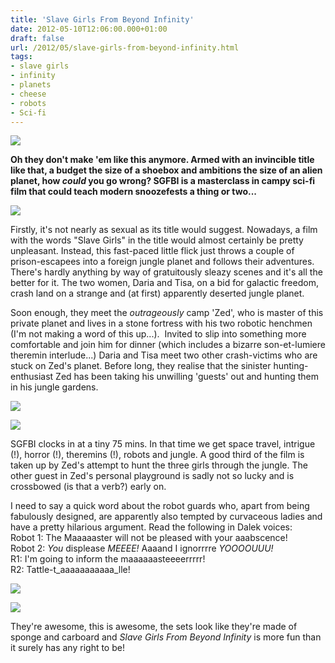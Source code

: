 ```yaml
---
title: 'Slave Girls From Beyond Infinity'
date: 2012-05-10T12:06:00.000+01:00
draft: false
url: /2012/05/slave-girls-from-beyond-infinity.html
tags: 
- slave girls
- infinity
- planets
- cheese
- robots
- Sci-fi
---
```


![](/blogspot/AVvXsEiNXFkUCCuSI5DIpuPZfENmw8WCPgYoUgIVy-wdARqkp7SSAFmqkbUp1j8EqIqKLO30UreFvN8ark4bHvXIKohow6-6iKu8oOYHoDV9nDP7OcUQ7EccbSc-LkIJX34CRBqGvrj4SitU5CY/s400/slave_girls_poster.jpg)

  
  
**Oh they don't make 'em like this anymore. Armed with an invincible title like that, a budget the size of a shoebox and ambitions the size of an alien planet, how _could_ you go wrong? SGFBI is a masterclass in campy sci-fi film that could teach modern snoozefests a thing or two...**  
  

![](/blogspot/AVvXsEhXVkFJZCjeAClHK3vYGa459hGuFH3XxQpoKTNKqq3-KIeJDcCsrqYOfM9kT6uEK7AWZrqyuXtFPhZCdKzpT7rKWnWf5XnSOonP6f4eZ5T6M3AllDlG6Ff9y5_7OLgMWJkoGMo7FkM57m4/s400/sg01.jpg)

  
  
Firstly, it's not nearly as sexual as its title would suggest. Nowadays, a film with the words "Slave Girls" in the title would almost certainly be pretty unpleasant. Instead, this fast-paced little flick just throws a couple of prison-escapees into a foreign jungle planet and follows their adventures. There's hardly anything by way of gratuitously sleazy scenes and it's all the better for it. The two women, Daria and Tisa, on a bid for galactic freedom, crash land on a strange and (at first) apparently deserted jungle planet.  
  
Soon enough, they meet the _outrageously_ camp 'Zed', who is master of this private planet and lives in a stone fortress with his two robotic henchmen (I'm not making a word of this up...).  Invited to slip into something more comfortable and join him for dinner (which includes a bizarre son-et-lumiere theremin interlude...) Daria and Tisa meet two other crash-victims who are stuck on Zed's planet. Before long, they realise that the sinister hunting-enthusiast Zed has been taking his unwilling 'guests' out and hunting them in his jungle gardens.  
  

![](/blogspot/AVvXsEjGIk_MCOtrpkGdpcjE31PQgZeaGkSsHx9gl1pm78RLK__x3bnaPptjDsy0WWiABWDVZ_qpJOUU_cKAqX5rQDYtZYqmZGSuI6fGCLEzPDM72Ah4_DRou-JGQZrWmGXUc8oRESfGibFhdHE/s400/sg02.jpg)

  
  

![](/blogspot/AVvXsEgZrts0xkx8F_29gyW4BndwMyQhr0xwWyKGnn20i7eGjUHDKX8s9AEyahu51CwQS659enFVkta3MxzQt0Q-17N-a06ZxWoXt8bWLnX1wTaO2D_J0vmSfw51P1aDVXtdgZkM2q75n5U1ghA/s400/sg03.jpg)

  
  
SGFBI clocks in at a tiny 75 mins. In that time we get space travel, intrigue (!), horror (!), theremins (!), robots and jungle. A good third of the film is taken up by Zed's attempt to hunt the three girls through the jungle. The other guest in Zed's personal playground is sadly not so lucky and is crossbowed (is that a verb?) early on.  
  
I need to say a quick word about the robot guards who, apart from being fabulously designed, are apparently also tempted by curvaceous ladies and have a pretty hilarious argument. Read the following in Dalek voices:  
Robot 1: The Maaaaaster will not be pleased with your aaabscence!  
Robot 2: _You_ displease _MEEEE!_ Aaaand I ignorrrre _YOOOOUUU!_  
R1: I'm going to inform the maaaaaasteeeerrrrr!  
R2: Tattle-t_aaaaaaaaaaa_lle!  
  

![](/blogspot/AVvXsEg07dkXUzlo_Sojmc6WYv4iqlhFYivlsyTy3PZ_1MpwbTwPops9NPYWyB3Y8wcPSqnFXD7HhTxg8ThmxOTvIXhcu99s7umUAFivSXjzIVkk2TAcqDqLDjEqd3IwGCffo0ck_7wTI5RjNTs/s400/sg04.jpg)

  
  

![](/blogspot/AVvXsEgbxEmfKc6LD5Drbafw9_MOu1fPkVIhlGxb3PXBNciVR2lUftWNiMasxLaTZGITbFK7MuEOVy_DnCFeL74__RbgmUEnDrpI34Tt76tqZYAabSLQyekz5u82kNMd7RVoUx069hajaLsVRXQ/s400/sg05.jpg)

  
  
They're awesome, this is awesome, the sets look like they're made of sponge and carboard and _Slave Girls From Beyond Infinity_ is more fun than it surely has any right to be!